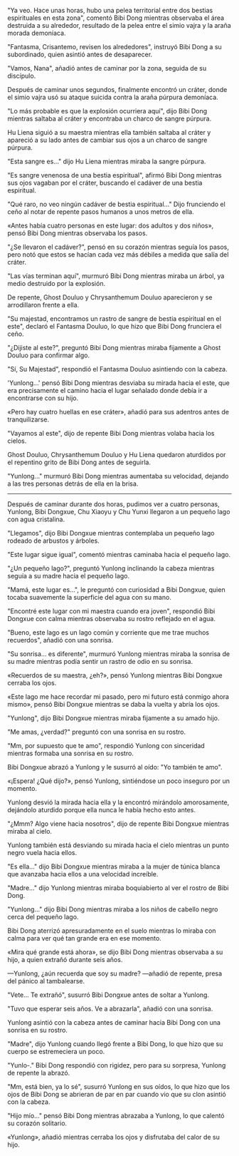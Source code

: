 
"Ya veo. Hace unas horas, hubo una pelea territorial entre dos bestias espirituales en esta zona", comentó Bibi Dong mientras observaba el área destruida a su alrededor, resultado de la pelea entre el simio vajra y la araña morada demoníaca.

"Fantasma, Crisantemo, revisen los alrededores", instruyó Bibi Dong a su subordinado, quien asintió antes de desaparecer.

"Vamos, Nana", añadió antes de caminar por la zona, seguida de su discípulo.

Después de caminar unos segundos, finalmente encontró un cráter, donde el simio vajra usó su ataque suicida contra la araña púrpura demoníaca.

"Lo más probable es que la explosión ocurriera aquí", dijo Bibi Dong mientras saltaba al cráter y encontraba un charco de sangre púrpura.

Hu Liena siguió a su maestra mientras ella también saltaba al cráter y apareció a su lado antes de cambiar sus ojos a un charco de sangre púrpura.

"Esta sangre es..." dijo Hu Liena mientras miraba la sangre púrpura.

"Es sangre venenosa de una bestia espiritual", afirmó Bibi Dong mientras sus ojos vagaban por el cráter, buscando el cadáver de una bestia espiritual.

"Qué raro, no veo ningún cadáver de bestia espiritual..." Dijo frunciendo el ceño al notar de repente pasos humanos a unos metros de ella.

«Antes había cuatro personas en este lugar: dos adultos y dos niños», pensó Bibi Dong mientras observaba los pasos.

"¿Se llevaron el cadáver?", pensó en su corazón mientras seguía los pasos, pero notó que estos se hacían cada vez más débiles a medida que salía del cráter.

"Las vías terminan aquí", murmuró Bibi Dong mientras miraba un árbol, ya medio destruido por la explosión.

De repente, Ghost Douluo y Chrysanthemum Douluo aparecieron y se arrodillaron frente a ella.

"Su majestad, encontramos un rastro de sangre de bestia espiritual en el este", declaró el Fantasma Douluo, lo que hizo que Bibi Dong frunciera el ceño.

"¿Dijiste al este?", preguntó Bibi Dong mientras miraba fijamente a Ghost Douluo para confirmar algo.

"Sí, Su Majestad", respondió el Fantasma Douluo asintiendo con la cabeza.

'Yunlong...' pensó Bibi Dong mientras desviaba su mirada hacia el este, que era precisamente el camino hacia el lugar señalado donde debía ir a encontrarse con su hijo.

«Pero hay cuatro huellas en ese cráter», añadió para sus adentros antes de tranquilizarse.

"Vayamos al este", dijo de repente Bibi Dong mientras volaba hacia los cielos.

Ghost Douluo, Chrysanthemum Douluo y Hu Liena quedaron aturdidos por el repentino grito de Bibi Dong antes de seguirla.

"Yunlong..." murmuró Bibi Dong mientras aumentaba su velocidad, dejando a las tres personas detrás de ella en la brisa.

-------------

Después de caminar durante dos horas, pudimos ver a cuatro personas, Yunlong, Bibi Dongxue, Chu Xiaoyu y Chu Yunxi llegaron a un pequeño lago con agua cristalina.

"Llegamos", dijo Bibi Dongxue mientras contemplaba un pequeño lago rodeado de arbustos y árboles.

"Este lugar sigue igual", comentó mientras caminaba hacia el pequeño lago.

"¿Un pequeño lago?", preguntó Yunlong inclinando la cabeza mientras seguía a su madre hacia el pequeño lago.

"Mamá, este lugar es...", le preguntó con curiosidad a Bibi Dongxue, quien tocaba suavemente la superficie del agua con su mano.

"Encontré este lugar con mi maestra cuando era joven", respondió Bibi Dongxue con calma mientras observaba su rostro reflejado en el agua.

"Bueno, este lago es un lago común y corriente que me trae muchos recuerdos", añadió con una sonrisa.

"Su sonrisa... es diferente", murmuró Yunlong mientras miraba la sonrisa de su madre mientras podía sentir un rastro de odio en su sonrisa.

«Recuerdos de su maestra, ¿eh?», pensó Yunlong mientras Bibi Dongxue cerraba los ojos.

«Este lago me hace recordar mi pasado, pero mi futuro está conmigo ahora mismo», pensó Bibi Dongxue mientras se daba la vuelta y abría los ojos.

"Yunlong", dijo Bibi Dongxue mientras miraba fijamente a su amado hijo.

"Me amas, ¿verdad?" preguntó con una sonrisa en su rostro.

"Mm, por supuesto que te amo", respondió Yunlong con sinceridad mientras formaba una sonrisa en su rostro.

Bibi Dongxue abrazó a Yunlong y le susurró al oído: "Yo también te amo".

«¡Espera! ¿Qué dijo?», pensó Yunlong, sintiéndose un poco inseguro por un momento.

Yunlong desvió la mirada hacia ella y la encontró mirándolo amorosamente, dejándolo aturdido porque ella nunca le había hecho esto antes.

"¿Mmm? Algo viene hacia nosotros", dijo de repente Bibi Dongxue mientras miraba al cielo.

Yunlong también está desviando su mirada hacia el cielo mientras un punto negro vuela hacia ellos.

"Es ella..." dijo Bibi Dongxue mientras miraba a la mujer de túnica blanca que avanzaba hacia ellos a una velocidad increíble.

"Madre..." dijo Yunlong mientras miraba boquiabierto al ver el rostro de Bibi Dong.

"Yunlong..." dijo Bibi Dong mientras miraba a los niños de cabello negro cerca del pequeño lago.

Bibi Dong aterrizó apresuradamente en el suelo mientras lo miraba con calma para ver qué tan grande era en ese momento.

«Mira qué grande está ahora», se dijo Bibi Dong mientras observaba a su hijo, a quien extrañó durante seis años.

—Yunlong, ¿aún recuerda que soy su madre? —añadió de repente, presa del pánico al tambalearse.

"Vete... Te extrañó", susurró Bibi Dongxue antes de soltar a Yunlong.

"Tuvo que esperar seis años. Ve a abrazarla", añadió con una sonrisa.

Yunlong asintió con la cabeza antes de caminar hacia Bibi Dong con una sonrisa en su rostro.

"Madre", dijo Yunlong cuando llegó frente a Bibi Dong, lo que hizo que su cuerpo se estremeciera un poco.

"Yunlo-." Bibi Dong respondió con rigidez, pero para su sorpresa, Yunlong de repente la abrazó.

"Mm, está bien, ya lo sé", susurró Yunlong en sus oídos, lo que hizo que los ojos de Bibi Dong se abrieran de par en par cuando vio que su clon asintió con la cabeza.

"Hijo mío..." pensó Bibi Dong mientras abrazaba a Yunlong, lo que calentó su corazón solitario.

«Yunlong», añadió mientras cerraba los ojos y disfrutaba del calor de su hijo.